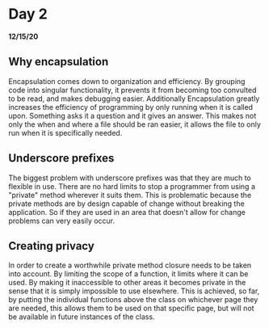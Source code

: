 # Day 2
__12/15/20__

## Why encapsulation

Encapsulation comes down to organization and efficiency. By grouping code into singular functionality, it prevents it from becoming too convulted to be read, and makes debugging easier. Additionally Encapsulation greatly increases the efficiency of programming by only running when it is called upon. Something asks it a question and it gives an answer. This makes not only the when and where a file should be ran easier, it allows the file to only run when it is specifically needed. 

## Underscore prefixes

The biggest problem with underscore prefixes was that they are much to flexible in use. There are no hard limits to stop a programmer from using a "private" method wherever it suits them. This is problematic because the private methods are by design capable of change without breaking the application. So if they are used in an area that doesn't allow for change problems can very easily occur.

## Creating privacy

In order to create a worthwhile private method closure needs to be taken into account. By limiting the scope of a function, it limits where it can be used. By making it inaccessible to other areas it becomes private in the sense that it is simply impossible to use elsewhere. This is achieved, so far, by putting the individual functions above the class on whichever page they are needed, this allows them to be used on that specific page, but will not be available in future instances of the class.